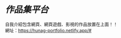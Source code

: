 # <Strong>_作品集平台_</Strong>
自我介紹包含網頁、網頁遊戲、影視的作品放置在上面！！<br>
網址：https://hunag-portfolio.netlify.app/#
<br>
<br>


